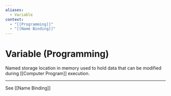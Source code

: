 ```yaml
---
aliases:
  - Variable
context:
  - "[[Programming]]"
  - "[[Name Binding]]"
---
```


# Variable (Programming)

Named storage location in memory used to hold data that can be modified during [[Computer Program]] execution.

---

See [[Name Binding]]
